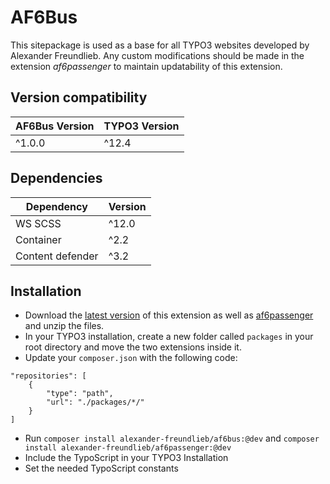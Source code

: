 AF6Bus
==============================================================

This sitepackage is used as a base for all TYPO3 websites developed by Alexander Freundlieb.
Any custom modifications should be made in the extension *af6passenger* to maintain
updatability of this extension.

## <a name="compatibility"></a>Version compatibility
| AF6Bus Version | TYPO3 Version |
|----------------|---------------|
| ^1.0.0         | ^12.4         |

## <a name="dependencies"></a>Dependencies
| Dependency       | Version |
|------------------|---------|
| WS SCSS          | ^12.0   |
| Container        | ^2.2    |
| Content defender | ^3.2    |

## <a name="installation"></a>Installation
* Download the [latest version](https://github.com/alexanderfreundlieb/af6bus/releases)
of this extension as well as [af6passenger](https://github.com/alexanderfreundlieb/af6passenger/releases)
and unzip the files. 
* In your TYPO3 installation, create a new folder called `packages` in your root directory
and move the two extensions inside it.
* Update your `composer.json` with the following code:
```
"repositories": [
    {
        "type": "path",
        "url": "./packages/*/"
    }
]
```
* Run `composer install alexander-freundlieb/af6bus:@dev` and
`composer install alexander-freundlieb/af6passenger:@dev`
* Include the TypoScript in your TYPO3 Installation
* Set the needed TypoScript constants
